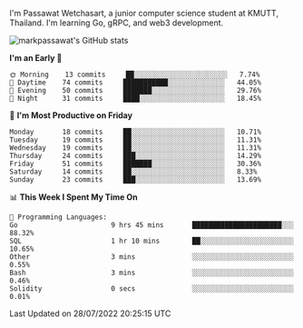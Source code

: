 
I'm Passawat Wetchasart, a junior computer science student at KMUTT, Thailand. I'm learning Go, gRPC, and web3 development.


![markpassawat's GitHub stats](https://github-readme-stats.vercel.app/api?username=markpassawat&show_icons=true&theme=radical)

<!--START_SECTION:waka-->
**I'm an Early 🐤** 

```text
🌞 Morning    13 commits     ██░░░░░░░░░░░░░░░░░░░░░░░   7.74% 
🌆 Daytime    74 commits     ███████████░░░░░░░░░░░░░░   44.05% 
🌃 Evening    50 commits     ███████░░░░░░░░░░░░░░░░░░   29.76% 
🌙 Night      31 commits     ████░░░░░░░░░░░░░░░░░░░░░   18.45%

```
📅 **I'm Most Productive on Friday** 

```text
Monday       18 commits     ██░░░░░░░░░░░░░░░░░░░░░░░   10.71% 
Tuesday      19 commits     ██░░░░░░░░░░░░░░░░░░░░░░░   11.31% 
Wednesday    19 commits     ██░░░░░░░░░░░░░░░░░░░░░░░   11.31% 
Thursday     24 commits     ███░░░░░░░░░░░░░░░░░░░░░░   14.29% 
Friday       51 commits     ███████░░░░░░░░░░░░░░░░░░   30.36% 
Saturday     14 commits     ██░░░░░░░░░░░░░░░░░░░░░░░   8.33% 
Sunday       23 commits     ███░░░░░░░░░░░░░░░░░░░░░░   13.69%

```


📊 **This Week I Spent My Time On** 

```text
💬 Programming Languages: 
Go                       9 hrs 45 mins       ██████████████████████░░░   88.32% 
SQL                      1 hr 10 mins        ██░░░░░░░░░░░░░░░░░░░░░░░   10.65% 
Other                    3 mins              ░░░░░░░░░░░░░░░░░░░░░░░░░   0.55% 
Bash                     3 mins              ░░░░░░░░░░░░░░░░░░░░░░░░░   0.46% 
Solidity                 0 secs              ░░░░░░░░░░░░░░░░░░░░░░░░░   0.01%

```


 Last Updated on 28/07/2022 20:25:15 UTC
<!--END_SECTION:waka-->

<!--
**markpassawat/markpassawat** is a ✨ _special_ ✨ repository because its `README.md` (this file) appears on your GitHub profile.

Here are some ideas to get you started:

- 🔭 I’m currently working on ...
- 🌱 I’m currently learning ...
- 👯 I’m looking to collaborate on ...
- 🤔 I’m looking for help with ...
- 💬 Ask me about ...
- 📫 How to reach me: ...
- 😄 Pronouns: He/Him
- ⚡ Fun fact: ...
-->
